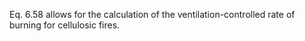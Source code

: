 Eq. 6.58 allows for the calculation of the
ventilation-controlled rate of burning for cellulosic fires.